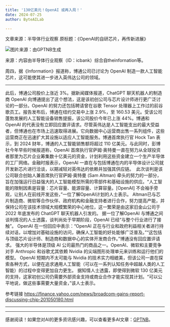 ```yaml
---
title: '130亿美元！OpenAI 或再入局！'
date: 2024-07-25
author: ByteAILab

---
```


文章来源：半导体行业观察
原标题：《OpenAI的自研芯片，再传新进展》

![图片来源：由GPTNB生成](http://www.jesonc.com/upload/3B33CB85B496C0CB6FBA4C2BD79320AD/1721373883481/lrRXwZR-Bs10TIkMBewaQC7-UOWP.png)

来源：内容由半导体行业观察（ID：icbank）综合自theinfornation等。

周四，据《Information》报道称，博通公司已讨论为 OpenAI 制造一款人工智能芯片，这可能使其进一步进入英伟达公司的领域。

---
此后，博通公司股价上涨近 3%。据新闻媒体报道，ChatGPT 聊天机器人的制造商 OpenAI 向博通提出了这个想法，这是该初创公司与芯片设计师进行更广泛讨论的一部分。OpenAI 的努力还包括聘请曾在谷歌 Tensor 处理器上工作过的前谷歌员工。报告发布后，博通在纽约交易中上涨 2.9%，至 160.53 美元。受该公司蓬勃发展的人工智能设备销售提振，该公司股价今年已上涨 44%。博通和 OpenAI 的代表没有立即回应置评请求。尽管英伟达是人工智能支出的最大受益者，但博通也在市场上迅速取得进展。它向数据中心运营商出售一系列组件，这些运营商正在迅速扩大其设施以适应人工智能服务。博通首席执行官 Hock Tan 表示，到 2024 财年，博通的人工智能销售额将超过 110 亿美元。与此同时，彭博社今年早些时候报道称，OpenAI 首席执行官萨姆·奥特曼一直在努力从全球投资者那里为芯片企业筹集数十亿美元的资金，计划利用这些资金建立一个生产半导体的工厂网络。金融时报表示，OpenAI 一直在与包括博通在内的半导体设计公司就开发新芯片进行洽谈，以期减轻对英伟达的依赖并加强其供应链。  此次谈判是该公司联合创始人兼首席执行官萨姆·奥特曼 (Sam Altman) 牵头的努力的一部分，旨在加强运行日益强大的人工智能模型所需的零部件和基础设施的供应。“人工智能的限制因素是容量：芯片容量、能源容量、计算容量。[OpenAI] 不会袖手旁观，让别人在前线开发这些，”一位了解OpenAI计划的人士表示。 Altman已与芯片制造商、微软等合作伙伴、政府机构和金融支持者进行合作，努力提高产能，并保持公司在该技术领域大规模繁荣的中心地位，这一繁荣是由这家旧金山公司于 2022 年底发布的 ChatGPT 聊天机器人引发的。 据一位了解OpenAI 与博通之间谈判情况的人士透露，谈判尚处于早期阶段，OpenAI 已经“与整个行业进行了接触”。 OpenAI 在一份回应中表示：“OpenAI 正在与行业和政府利益相关者进行持续对话，以增加对基础设施的访问，确保人工智能的好处能够广泛普及。”“这包括与顶级芯片设计师、制造商和数据中心的实体开发商合作。”博通没有回应置评请求。 强大的半导体是顶级 AI 公司最热门的商品之一。OpenAI、微软和主要竞争对手 Anthropic 和谷歌尤其依赖 Nvidia 的尖端图形处理单元来训练和运行他们的模型。 OpenAI 短期内不太可能与 Nvidia 的技术实力相媲美，但该公司一直在探索各种方式，以便在追求通用人工智能（可以在一系列认知任务中超越人类的人工智能）的过程中变得更加自力更生。 据知情人士透露，即使得到微软 130 亿美元的支持，这家初创公司仍需要外部资金支持或商业合作才能实现其计划。“可以公平地说，做这些事需要大量资金，”该人士表示。

参考链接
https://finance.yahoo.com/news/broadcom-gains-report-discussing-chip-201050180.html

---
---
感谢阅读！如果您对AI的更多资讯感兴趣，可以查看更多AI文章：[GPTNB](https://gptnb.com)。